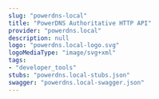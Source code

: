 ```yaml
---
slug: "powerdns-local"
title: "PowerDNS Authoritative HTTP API"
provider: "powerdns.local"
description: null
logo: "powerdns.local-logo.svg"
logoMediaType: "image/svg+xml"
tags:
- "developer_tools"
stubs: "powerdns.local-stubs.json"
swagger: "powerdns.local-swagger.json"
---
```


